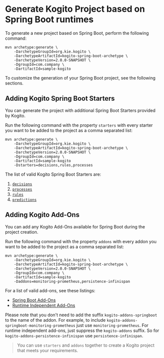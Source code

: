 # Generate Kogito Project based on Spring Boot runtimes

To generate a new project based on Spring Boot, perform the following command:

```shell
mvn archetype:generate \
    -DarchetypeGroupId=org.kie.kogito \
    -DarchetypeArtifactId=kogito-spring-boot-archetype \
    -DarchetypeVersion=2.0.0-SNAPSHOT \
    -DgroupId=com.company \
    -DartifactId=sample-kogito
```

To customize the generation of your Spring Boot project, see the following sections.

## Adding Kogito Spring Boot Starters

You can generate the project with additional Spring Boot Starters provided by Kogito.

<!-- Include Starters Table or link to the README -->

Run the following command with the property `starters` with every starter you want to be added to the project as a comma
separated list:

```shell
mvn archetype:generate \
    -DarchetypeGroupId=org.kie.kogito \
    -DarchetypeArtifactId=kogito-spring-boot-archetype \
    -DarchetypeVersion=2.0.0-SNAPSHOT \
    -DgroupId=com.company \
    -DartifactId=sample-kogito
    -Dstarters=decisions,rules,processes
```

The list of valid Kogito Spring Boot Starters are:

1. [`decisions`](../starters/kogito-decisions-spring-boot-starter)
2. [`processes`](../starters/kogito-processes-spring-boot-starter)
3. [`rules`](../starters/kogito-rules-spring-boot-starter)
4. [`predictions`](../starters/kogito-predictions-spring-boot-starter)

## Adding Kogito Add-Ons

You can add any Kogito Add-Ons available for Spring Boot during the project creation.

Run the following command with the property `addons` with every addon you want to be added to the project as a comma
separated list:

```shell
mvn archetype:generate \
    -DarchetypeGroupId=org.kie.kogito \
    -DarchetypeArtifactId=kogito-spring-boot-archetype \
    -DarchetypeVersion=2.0.0-SNAPSHOT \
    -DgroupId=com.company \
    -DartifactId=sample-kogito
    -Daddons=monitoring-prometheus,persistence-infinispan
```

For a list of valid add-ons, see these listings:

- [Spring Boot Add-Ons](../addons)
- [Runtime Independent Add-Ons](../../addons)

Please note that you don't need to add the suffix `kogito-addons-springboot` to the name of the addon. For example, to
include `kogito-addons-springboot-monitoring-prometheus` just use `monitoring-prometheus`. For runtime independent
add-ons, just suppress the `kogito-addons` suffix. So for `kogito-addons-persistence-infinispan`
use `persistence-infinispan`.

> You can use `starters` and `addons` together to create a Kogito project that meets your requirements.
